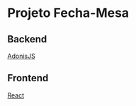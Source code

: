 # Projeto Fecha-Mesa

## Backend 
[AdonisJS](https://adonisjs.com)

## Frontend
[React](http://reactjs.org)
